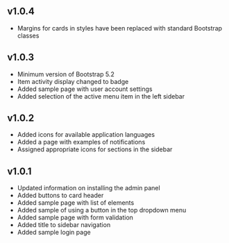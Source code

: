 ## v1.0.4

- Margins for cards in styles have been replaced with standard Bootstrap classes

## v1.0.3

- Minimum version of Bootstrap 5.2
- Item activity display changed to badge
- Added sample page with user account settings
- Added selection of the active menu item in the left sidebar

## v1.0.2

- Added icons for available application languages
- Added a page with examples of notifications
- Assigned appropriate icons for sections in the sidebar

## v1.0.1

- Updated information on installing the admin panel
- Added buttons to card header
- Added sample page with list of elements
- Added sample of using a button in the top dropdown menu
- Added sample page with form validation
- Added title to sidebar navigation
- Added sample login page